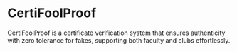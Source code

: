 # CertiFoolProof
CertiFoolProof is a certificate verification system that ensures authenticity with zero tolerance for fakes, supporting both faculty and clubs effortlessly.
